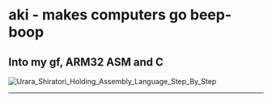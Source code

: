 # aki - makes computers go beep-boop
## Into my gf, ARM32 ASM and C 

![Urara_Shiratori_Holding_Assembly_Language_Step_By_Step](https://github.com/user-attachments/assets/69a83b98-2d7f-42e6-a2db-f98555cf4e29)


---
